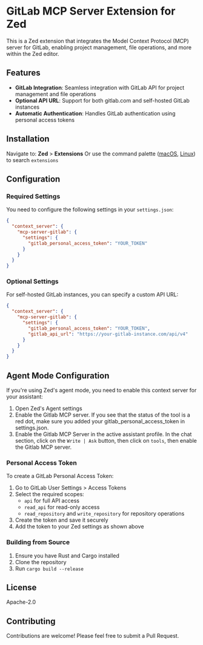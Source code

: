 # GitLab MCP Server Extension for Zed

This is a Zed extension that integrates the Model Context Protocol (MCP) server for GitLab, enabling project management, file operations, and more within the Zed editor.

## Features

- **GitLab Integration**: Seamless integration with GitLab API for project management and file operations
- **Optional API URL**: Support for both gitlab.com and self-hosted GitLab instances
- **Automatic Authentication**: Handles GitLab authentication using personal access tokens

## Installation

Navigate to: **Zed** > **Extensions** Or use the command palette ([macOS](https://github.com/zed-industries/zed/blob/main/assets/keymaps/default-macos.json#L581), [Linux](https://github.com/zed-industries/zed/blob/main/assets/keymaps/default-linux.json#L459)) to search `extensions`


## Configuration

### Required Settings

You need to configure the following settings in your `settings.json`:

```json
{
  "context_server": {
    "mcp-server-gitlab": {
      "settings": {
        "gitlab_personal_access_token": "YOUR_TOKEN"
      }
    }
  }
}
```

### Optional Settings

For self-hosted GitLab instances, you can specify a custom API URL:

```json
{
  "context_server": {
    "mcp-server-gitlab": {
      "settings": {
        "gitlab_personal_access_token": "YOUR_TOKEN",
        "gitlab_api_url": "https://your-gitlab-instance.com/api/v4"
      }
    }
  }
}
```

## Agent Mode Configuration

If you're using Zed's agent mode, you need to enable this context server for your assistant:

1. Open Zed's Agent settings
2. Enable the Gitlab MCP server. If you see that the status of the tool is a red dot, make sure you added your gitlab_personal_access_token in settings.json.
3. Enable the Gitlab MCP Server in the active assistant profile. In the chat section, click on the `Write | Ask` button, then click on `tools`, then enable the Gitlab MCP server.

### Personal Access Token

To create a GitLab Personal Access Token:

1. Go to GitLab User Settings > Access Tokens
2. Select the required scopes:
   - `api` for full API access
   - `read_api` for read-only access
   - `read_repository` and `write_repository` for repository operations
3. Create the token and save it securely
4. Add the token to your Zed settings as shown above

### Building from Source

1. Ensure you have Rust and Cargo installed
2. Clone the repository
3. Run `cargo build --release`

## License

Apache-2.0

## Contributing

Contributions are welcome! Please feel free to submit a Pull Request.
